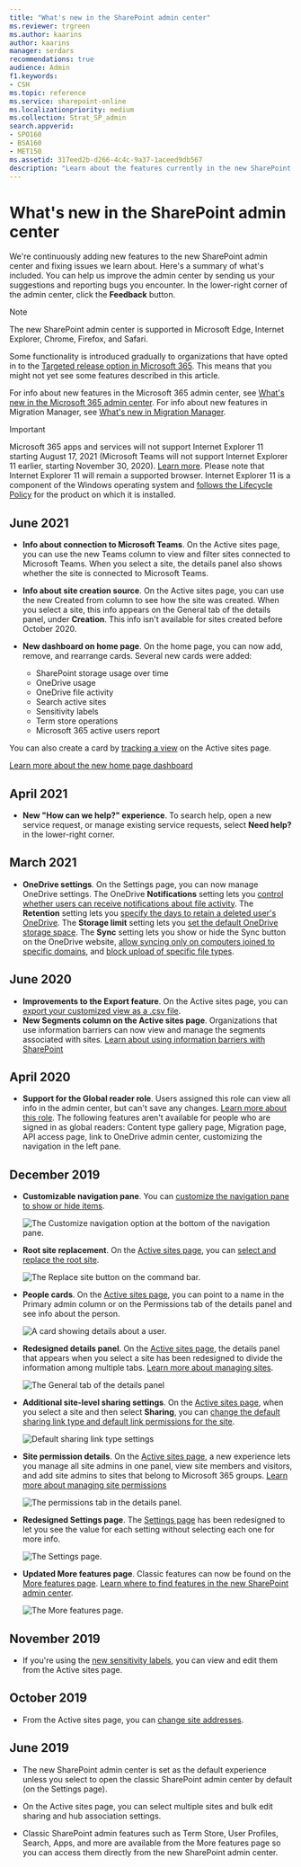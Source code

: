 ```yaml
---
title: "What's new in the SharePoint admin center"
ms.reviewer: trgreen
ms.author: kaarins
author: kaarins
manager: serdars
recommendations: true
audience: Admin
f1.keywords:
- CSH
ms.topic: reference
ms.service: sharepoint-online
ms.localizationpriority: medium
ms.collection: Strat_SP_admin
search.appverid:
- SPO160
- BSA160
- MET150
ms.assetid: 317eed2b-d266-4c4c-9a37-1aceed9db567
description: "Learn about the features currently in the new SharePoint admin center."
---
```


# What's new in the SharePoint admin center

We're continuously adding new features to the new SharePoint admin center and fixing issues we learn about. Here's a summary of what's included. You can help us improve the admin center by sending us your suggestions and reporting bugs you encounter. In the lower-right corner of the admin center, click the **Feedback** button.
  
> [!NOTE]
> The new SharePoint admin center is supported in Microsoft Edge, Internet Explorer, Chrome, Firefox, and Safari.
> 
> Some functionality is introduced gradually to organizations that have opted in to the [Targeted release option in Microsoft 365](/office365/admin/manage/release-options-in-office-365). This means that you might not yet see some features described in this article.
> 
> For info about new features in the Microsoft 365 admin center, see [What's new in the Microsoft 365 admin center](/microsoft-365/admin/whats-new-in-preview). For info about new features in Migration Manager, see [What's new in Migration Manager](/sharepointmigration/mm-whats-new).

> [!IMPORTANT]
> Microsoft 365 apps and services will not support Internet Explorer 11 starting August 17, 2021 (Microsoft Teams will not support Internet Explorer 11 earlier, starting November 30, 2020). [Learn more](https://aka.ms/AA97tsw). Please note that Internet Explorer 11 will remain a supported browser. Internet Explorer 11 is a component of the Windows operating system and [follows the Lifecycle Policy](/lifecycle/faq/internet-explorer-microsoft-edge) for the product on which it is installed. 

## June 2021

- **Info about connection to Microsoft Teams**. On the Active sites page, you can use the new Teams column to view and filter sites connected to Microsoft Teams. When you select a site, the details panel also shows whether the site is connected to Microsoft Teams. 
- **Info about site creation source**. On the Active sites page, you can use the new Created from column to see how the site was created. When you select a site, this info appears on the General tab of the details panel, under **Creation**. This info isn't available for sites created before October 2020.  
- **New dashboard on home page**. On the home page, you can now add, remove, and rearrange cards. Several new cards were added:

    - SharePoint storage usage over time
    - OneDrive usage
    - OneDrive file activity
    - Search active sites
    - Sensitivity labels
    - Term store operations
    - Microsoft 365 active users report

You can also create a card by [tracking a view](manage-sites-in-new-admin-center.md#track-a-view) on the Active sites page. 

[Learn more about the new home page dashboard](get-started-new-admin-center.md)

## April 2021

- **New "How can we help?" experience**. To search help, open a new service request, or manage existing service requests, select **Need help?** in the lower-right corner.

## March 2021

- **OneDrive settings**. On the Settings page, you can now manage OneDrive settings. The OneDrive **Notifications** setting lets you [control whether users can receive notifications about file activity](/onedrive/turn-on-external-sharing-notifications). The **Retention** setting lets you [specify the days to retain a deleted user's OneDrive](/onedrive/set-retention). The **Storage limit** setting lets you [set the default OneDrive storage space](/onedrive/set-default-storage-space). The **Sync** setting lets you show or hide the Sync button on the OneDrive website, [allow syncing only on computers joined to specific domains](/onedrive/allow-syncing-only-on-specific-domains), and [block upload of specific file types](/onedrive/block-file-types). 

## June 2020

- **Improvements to the Export feature**. On the Active sites page, you can [export your customized view as a .csv file](manage-sites-in-new-admin-center.md#export-to-csv).
- **New Segments column on the Active sites page**. Organizations that use information barriers can now view and manage the segments associated with sites. [Learn about using information barriers with SharePoint](information-barriers.md)

## April 2020

- **Support for the Global reader role**. Users assigned this role can view all info in the admin center, but can't save any changes. [Learn more about this role](/azure/active-directory/users-groups-roles/directory-assign-admin-roles#global-reader). The following features aren't available for people who are signed in as global readers: Content type gallery page, Migration page, API access page, link to OneDrive admin center, customizing the navigation in the left pane.

## December 2019

- **Customizable navigation pane**. You can [customize the navigation pane to show or hide items](./get-started-new-admin-center.md#customize-the-navigation-pane).
    
    ![The Customize navigation option at the bottom of the navigation pane.](media/customize-navigation.png)

- **Root site replacement**. On the [Active sites page](https://admin.microsoft.com/sharepoint?page=siteManagement&modern=true), you can [select and replace the root site](modern-root-site.md). 

    ![The Replace site button on the command bar.](media/replace-site-button.png)

- **People cards**. On the [Active sites page](https://admin.microsoft.com/sharepoint?page=siteManagement&modern=true), you can point to a name in the Primary admin column or on the Permissions tab of the details panel and see info about the person. 

    ![A card showing details about a user.](media/people-card.png)

- **Redesigned details panel**. On the [Active sites page](https://admin.microsoft.com/sharepoint?page=siteManagement&modern=true), the details panel that appears when you select a site has been redesigned to divide the information among multiple tabs. [Learn more about managing sites](manage-sites-in-new-admin-center.md).

    ![The General tab of the details panel](media/general-tab-details-panel.png)

- **Additional site-level sharing settings**. On the [Active sites page](https://admin.microsoft.com/sharepoint?page=siteManagement&modern=true), when you select a site and then select **Sharing**, you can [change the default sharing link type and default link permissions for the site](change-external-sharing-site.md). 

    ![Default sharing link type settings](media/default-sharing-link-type-site.png)

- **Site permission details**. On the [Active sites page](https://admin.microsoft.com/sharepoint?page=siteManagement&modern=true), a new experience lets you manage all site admins in one panel, view site members and visitors, and add site admins to sites that belong to Microsoft 365 groups. [Learn more about managing site permissions](site-permissions.md) 

    ![The permissions tab in the details panel.](media/permissions-panel.png)

- **Redesigned Settings page**. The [Settings page](https://admin.microsoft.com/sharepoint?page=settings&modern=true) has been redesigned to let you see the value for each setting without selecting each one for more info.

    ![The Settings page.](media/settings-page.png)

- **Updated More features page**. Classic features can now be found on the [More features page](https://admin.microsoft.com/sharepoint?page=classicfeatures&modern=true). [Learn where to find features in the new SharePoint admin center](./get-started-new-admin-center.md#where-to-find-things-in-the-new-sharepoint-admin-center).

    ![The More features page.](media/more-features-page.png)

## November 2019

- If you're using the [new sensitivity labels](/microsoft-365/compliance/sensitivity-labels-teams-groups-sites), you can view and edit them from the Active sites page.

## October 2019

- From the Active sites page, you can [change site addresses](change-site-address.md).

## June 2019

- The new SharePoint admin center is set as the default experience unless you select to open the classic SharePoint admin center by default (on the Settings page).

- On the Active sites page, you can select multiple sites and bulk edit sharing and hub association settings.

- Classic SharePoint admin features such as Term Store, User Profiles, Search, Apps, and more are available from the More features page so you can access them directly from the new SharePoint admin center.


